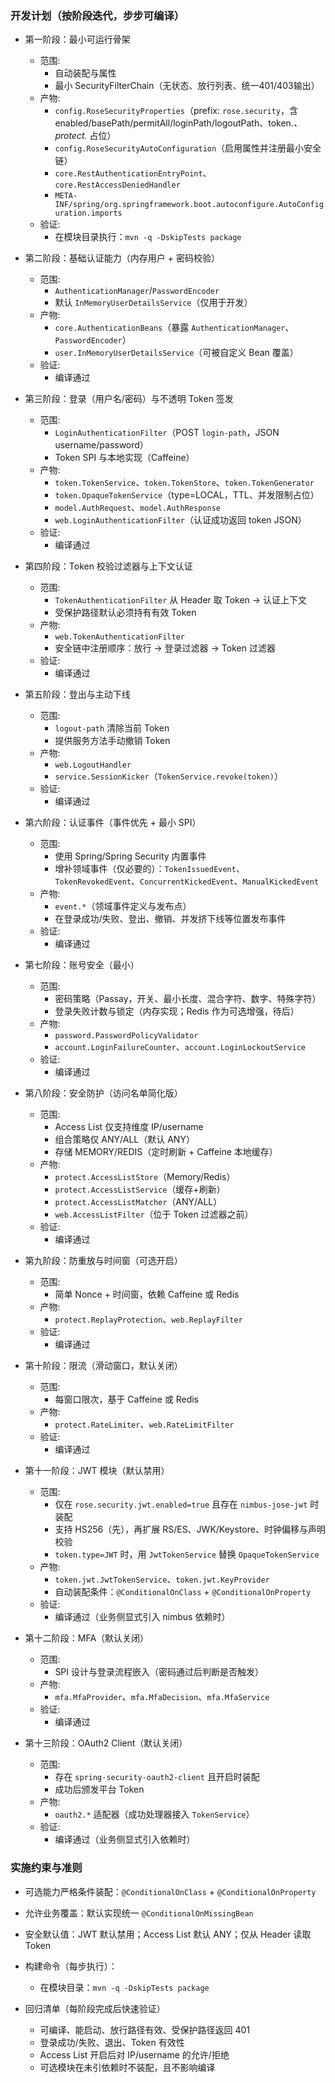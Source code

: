 ### 开发计划（按阶段迭代，步步可编译）

- 第一阶段：最小可运行骨架
    - 范围:
        - 自动装配与属性
        - 最小 SecurityFilterChain（无状态、放行列表、统一401/403输出）
    - 产物:
        - `config.RoseSecurityProperties`（prefix: `rose.security`，含
          enabled/basePath/permitAll/loginPath/logoutPath、token.*、protect.* 占位）
        - `config.RoseSecurityAutoConfiguration`（启用属性并注册最小安全链）
        - `core.RestAuthenticationEntryPoint`、`core.RestAccessDeniedHandler`
        - `META-INF/spring/org.springframework.boot.autoconfigure.AutoConfiguration.imports`
    - 验证:
        - 在模块目录执行：`mvn -q -DskipTests package`

- 第二阶段：基础认证能力（内存用户 + 密码校验）
    - 范围:
        - `AuthenticationManager`/`PasswordEncoder`
        - 默认 `InMemoryUserDetailsService`（仅用于开发）
    - 产物:
        - `core.AuthenticationBeans`（暴露 `AuthenticationManager`、`PasswordEncoder`）
        - `user.InMemoryUserDetailsService`（可被自定义 Bean 覆盖）
    - 验证:
        - 编译通过

- 第三阶段：登录（用户名/密码）与不透明 Token 签发
    - 范围:
        - `LoginAuthenticationFilter`（POST `login-path`，JSON username/password）
        - Token SPI 与本地实现（Caffeine）
    - 产物:
        - `token.TokenService`、`token.TokenStore`、`token.TokenGenerator`
        - `token.OpaqueTokenService`（type=LOCAL，TTL、并发限制占位）
        - `model.AuthRequest`、`model.AuthResponse`
        - `web.LoginAuthenticationFilter`（认证成功返回 token JSON）
    - 验证:
        - 编译通过

- 第四阶段：Token 校验过滤器与上下文认证
    - 范围:
        - `TokenAuthenticationFilter` 从 Header 取 Token → 认证上下文
        - 受保护路径默认必须持有有效 Token
    - 产物:
        - `web.TokenAuthenticationFilter`
        - 安全链中注册顺序：放行 → 登录过滤器 → Token 过滤器
    - 验证:
        - 编译通过

- 第五阶段：登出与主动下线
    - 范围:
        - `logout-path` 清除当前 Token
        - 提供服务方法手动撤销 Token
    - 产物:
        - `web.LogoutHandler`
        - `service.SessionKicker`（`TokenService.revoke(token)`）
    - 验证:
        - 编译通过

- 第六阶段：认证事件（事件优先 + 最小 SPI）
    - 范围:
        - 使用 Spring/Spring Security 内置事件
        - 增补领域事件（仅必要的）：`TokenIssuedEvent`、`TokenRevokedEvent`、`ConcurrentKickedEvent`、`ManualKickedEvent`
    - 产物:
        - `event.*`（领域事件定义与发布点）
        - 在登录成功/失败、登出、撤销、并发挤下线等位置发布事件
    - 验证:
        - 编译通过

- 第七阶段：账号安全（最小）
    - 范围:
        - 密码策略（Passay，开关、最小长度、混合字符、数字、特殊字符）
        - 登录失败计数与锁定（内存实现；Redis 作为可选增强，待后）
    - 产物:
        - `password.PasswordPolicyValidator`
        - `account.LoginFailureCounter`、`account.LoginLockoutService`
    - 验证:
        - 编译通过

- 第八阶段：安全防护（访问名单简化版）
    - 范围:
        - Access List 仅支持维度 IP/username
        - 组合策略仅 ANY/ALL（默认 ANY）
        - 存储 MEMORY/REDIS（定时刷新 + Caffeine 本地缓存）
    - 产物:
        - `protect.AccessListStore`（Memory/Redis）
        - `protect.AccessListService`（缓存+刷新）
        - `protect.AccessListMatcher`（ANY/ALL）
        - `web.AccessListFilter`（位于 Token 过滤器之前）
    - 验证:
        - 编译通过

- 第九阶段：防重放与时间窗（可选开启）
    - 范围:
        - 简单 Nonce + 时间窗，依赖 Caffeine 或 Redis
    - 产物:
        - `protect.ReplayProtection`、`web.ReplayFilter`
    - 验证:
        - 编译通过

- 第十阶段：限流（滑动窗口，默认关闭）
    - 范围:
        - 每窗口限次，基于 Caffeine 或 Redis
    - 产物:
        - `protect.RateLimiter`、`web.RateLimitFilter`
    - 验证:
        - 编译通过

- 第十一阶段：JWT 模块（默认禁用）
    - 范围:
        - 仅在 `rose.security.jwt.enabled=true` 且存在 `nimbus-jose-jwt` 时装配
        - 支持 HS256（先），再扩展 RS/ES、JWK/Keystore、时钟偏移与声明校验
        - `token.type=JWT` 时，用 `JwtTokenService` 替换 `OpaqueTokenService`
    - 产物:
        - `token.jwt.JwtTokenService`、`token.jwt.KeyProvider`
        - 自动装配条件：`@ConditionalOnClass` + `@ConditionalOnProperty`
    - 验证:
        - 编译通过（业务侧显式引入 nimbus 依赖时）

- 第十二阶段：MFA（默认关闭）
    - 范围:
        - SPI 设计与登录流程嵌入（密码通过后判断是否触发）
    - 产物:
        - `mfa.MfaProvider`、`mfa.MfaDecision`、`mfa.MfaService`
    - 验证:
        - 编译通过

- 第十三阶段：OAuth2 Client（默认关闭）
    - 范围:
        - 存在 `spring-security-oauth2-client` 且开启时装配
        - 成功后颁发平台 Token
    - 产物:
        - `oauth2.*` 适配器（成功处理器接入 `TokenService`）
    - 验证:
        - 编译通过（业务侧显式引入依赖时）

### 实施约束与准则

- 可选能力严格条件装配：`@ConditionalOnClass` + `@ConditionalOnProperty`
- 允许业务覆盖：默认实现统一 `@ConditionalOnMissingBean`
- 安全默认值：JWT 默认禁用；Access List 默认 ANY；仅从 Header 读取 Token
- 构建命令（每步执行）：
    - 在模块目录：`mvn -q -DskipTests package`

- 回归清单（每阶段完成后快速验证）
    - 可编译、能启动、放行路径有效、受保护路径返回 401
    - 登录成功/失败、退出、Token 有效性
    - Access List 开启后对 IP/username 的允许/拒绝
    - 可选模块在未引依赖时不装配，且不影响编译
